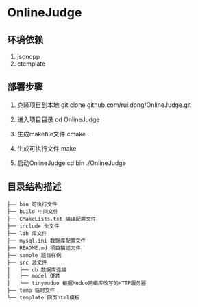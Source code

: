 OnlineJudge
===========================

## 环境依赖
1. jsoncpp
2. ctemplate

## 部署步骤
1. 克隆项目到本地
	git clone github.com/ruiidong/OnlineJudge.git

2. 进入项目目录
	cd OnlineJudge

3. 生成makefile文件
	cmake .

4. 生成可执行文件
	make

5. 启动OnlineJudge
	cd bin
	./OnlineJudge

## 目录结构描述
	├── bin 可执行文件
	├── build 中间文件
	├── CMakeLists.txt 编译配置文件
	├── include 头文件
	├── lib 库文件
	├── mysql.ini 数据库配置文件
	├── README.md 项目描述文件
	├── sample 题目样例
	├── src 源文件
	│   ├── db 数据库连接
	│   ├── model ORM
	│   └── tinymuduo 根据Muduo网络库改写的HTTP服务器
	├── temp 临时文件
	└── template 网页html模板